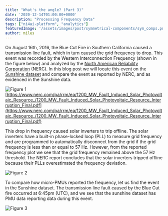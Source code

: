```yaml
---
title: "What's the angle? (Part 3)"
date: '2020-12-14T01:00:00+0000'
description: "Processing Frequency Data"
tags: ["ni4ai-platform", "analytics"]
featuredImage: '/assets/images/post/symmetrical-components/sym_comps.png'
author: miles
---
```

On August 16th, 2016, the Blue Cut Fire in Southern California caused a transmission line fault, which in turn caused the grid frequency to drop. This event was recorded by the Western Interconnection Frequency (shown in the figure below) and analyzed by the [North American Reliability Corporation](https://www.nerc.com/Pages/default.aspx) (NERC). In this blog post we will locate this event on the [Sunshine dataset](https://data.world/datasets/sunshine) and compare the event as reported by NERC, and as evidenced in the Sunshine data.

![Figure 1](/assets/images/post/what-is-the-angle-part-3/wecc_event.png)
[https://www.nerc.com/pa/rrm/ea/1200_MW_Fault_Induced_Solar_Photovoltaic_Resource_/1200_MW_Fault_Induced_Solar_Photovoltaic_Resource_Interruption_Final.pdf](https://www.nerc.com/pa/rrm/ea/1200_MW_Fault_Induced_Solar_Photovoltaic_Resource_/1200_MW_Fault_Induced_Solar_Photovoltaic_Resource_Interruption_Final.pdf)


This drop in frequency caused solar inverters to trip offline. The solar inverters have a built-in phase-locked loop (PLL) to measure grid frequency and are programmed to automatically disconnect from the grid if the grid frequency is less than or equal to 57 Hz. However, from the reported frequency plot we see that the grid frequency remained above the 57 Hz threshold. The NERC report concludes that the solar inverters tripped offline because their PLLs overestimated the frequency deviation.


![Figure 2](/assets/images/post/what-is-the-angle-part-3/fire_location.png)

To compare how micro-PMUs reported the frequency, let us find the event in the Sunshine dataset. The transmission line fault caused by the Blue Cut fire occurred at 6:45pm (UTC), and we see that the sunshine dataset has PMU data reporting data during this event.



![Figure 3](/assets/images/post/what-is-the-angle-part-3/plotter.png)
